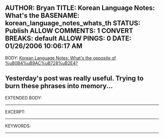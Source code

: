 AUTHOR: Bryan
TITLE: Korean Language Notes: What's the
BASENAME: korean_language_notes_whats_th
STATUS: Publish
ALLOW COMMENTS: 1
CONVERT BREAKS: __default__
ALLOW PINGS: 0
DATE: 01/26/2006 10:06:17 AM
-----
BODY:
<a title="Korean Language Notes: What's the opposite of %uB0B4%uB9AC%uB728%uB2E4?" href="http://koreanlanguagenotes.blogspot.com/2006/01/whats-opposite-of.html">Korean Language Notes: What's the opposite of %uB0B4%uB9AC%uB728%uB2E4?</a>

Yesterday's  post was really useful. Trying to burn these phrases into memory...
-----
EXTENDED BODY:

-----
EXCERPT:

-----
KEYWORDS:

-----


